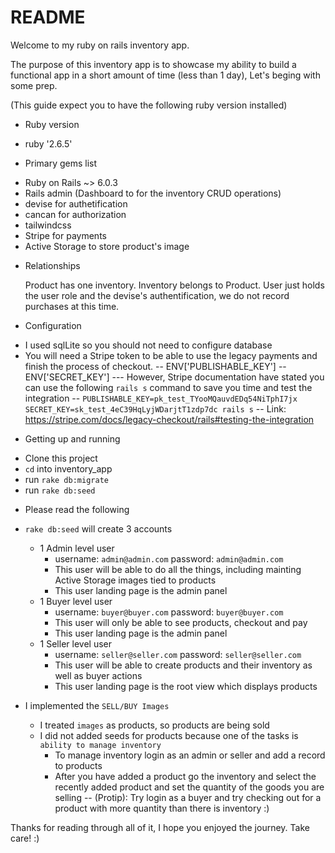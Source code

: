 # README

Welcome to my ruby on rails inventory app.

The purpose of this inventory app is to showcase my ability to build a functional app in a short amount of time (less than 1 day), Let's beging with some prep.

(This guide expect you to have the following ruby version installed)

* Ruby version

- ruby '2.6.5'

* Primary gems list

- Ruby on Rails ~> 6.0.3
- Rails admin (Dashboard to for the inventory CRUD operations)
- devise for authetification
- cancan for authorization
- tailwindcss
- Stripe for payments
- Active Storage to store product's image

* Relationships

  Product has one inventory.
  Inventory belongs to Product.
  User just holds the user role and the devise's authentification, we do not record purchases at this time.

* Configuration

- I used sqlLite so you should not need to configure database
- You will need a Stripe token to be able to use the legacy payments and finish the process of checkout.
-- ENV['PUBLISHABLE_KEY']
-- ENV['SECRET_KEY']
--- However, Stripe documentation have stated you can use the following `rails s` command to save you time and test the integration
-- `PUBLISHABLE_KEY=pk_test_TYooMQauvdEDq54NiTphI7jx SECRET_KEY=sk_test_4eC39HqLyjWDarjtT1zdp7dc rails s`
-- Link: https://stripe.com/docs/legacy-checkout/rails#testing-the-integration

* Getting up and running

- Clone this project
- `cd` into inventory_app
- run `rake db:migrate`
- run `rake db:seed`

* Please read the following
- `rake db:seed` will create 3 accounts
  - 1 Admin level user
    - username: `admin@admin.com` password: `admin@admin.com`
    - This user will be able to do all the things, including mainting Active Storage images tied to products
    - This user landing page is the admin panel
  - 1 Buyer level user
    - username: `buyer@buyer.com` password: `buyer@buyer.com`
    - This user will only be able to see products, checkout and pay
    - This user landing page is the admin panel
  - 1 Seller level user
    - username: `seller@seller.com` password: `seller@seller.com`
    - This user will be able to create products and their inventory as well as buyer actions
    - This user landing page is the root view which displays products

- I implemented the `SELL/BUY Images`
  - I treated `images` as products, so products are being sold
  - I did not added seeds for products because one of the tasks is `ability to manage inventory`
    - To manage inventory login as an admin or seller and add a record to products
    - After you have added a product go the inventory and select the recently added product and set the quantity of the goods you are selling
    -- (Protip): Try login as a buyer and try checking out for a product with more quantity than there is inventory :)

Thanks for reading through all of it, I hope you enjoyed the journey. Take care! :)